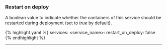 <!-- usedin: [ _legacy_docker/stack-management/service-lifecycle-management.md, _maestro/stack-management/service-lifecycle-management.md, _node/stack-management/service-lifecycle-management.md, _rails/stack-management/service-lifecycle-management.md] -->


### Restart on deploy

A boolean value to indicate whether the containers of this service should be restarted during deployment (set to _true_ by default).

{% highlight yaml %}
services:
    <service_name>:
        restart_on_deploy: false
{% endhighlight %}

* * *

